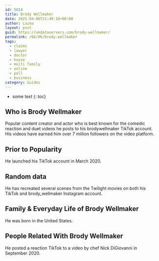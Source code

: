 ```yaml
---
id: 5814
title: Brody Wellmaker
date: 2021-04-06T21:49:10+00:00
author: Laima
layout: post
guid: https://ukdataservers.com/brody-wellmaker/
permalink: /04/06/brody-wellmaker
tags:
  - claims
  - lawyer
  - doctor
  - house
  - multi family
  - online
  - poll
  - business
category: Guides
---
```


* some text
{: toc}


## Who is Brody Wellmaker
                  
                  
                  
Popular content creator and actor who is best known for the comedic reaction and duet videos he posts to his brodywellmaker TikTok account. His videos have earned him over 7 million followers on the video platform. 
                  
              
            
              
            
                
                
                
## Prior to Popularity
                  
                  
                  
He launched his TikTok account in March 2020. 
                  
              
            
              
            
                
                
                
## Random data
                  
                  
                  
He has recreated several scenes from the Twilight movies on both his TikTok and brody_wellmaker Instagram account. 
                  
              
            
              
            
                
                
                
## Family & Everyday Life of Brody Wellmaker
                  
                  
                  
He was born in the United States. 
                  
              
            
              
            
                
                
                
## People Related With Brody Wellmaker
                  
                  
                  
He posted a reaction TikTok to a video by chef Nick DiGiovanni in September 2020. 
                  
              
            
              
            
                
              
            
              
              
            
            
              
            
          
          
          